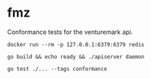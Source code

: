 # fmz

Conformance tests for the venturemark api.



```
docker run --rm -p 127.0.0.1:6379:6379 redis
```

```
go build && echo ready && ./apiserver daemon
```

```
go test ./... --tags conformance
```
